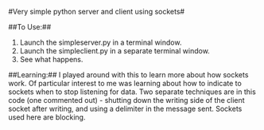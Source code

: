 #Very simple python server and client using sockets#

##To Use:##
1. Launch the simpleserver.py in a terminal window.
2. Launch the simpleclient.py in a separate terminal window.
3. See what happens.

##Learning:##
I played around with this to learn more about how sockets work. Of particular
interest to me was learning about how to indicate to sockets when to stop
listening for data. Two separate techniques are in this code (one commented
out) - shutting down the writing side of the client socket after writing, and
using a delimiter in the message sent. Sockets used here are blocking.
